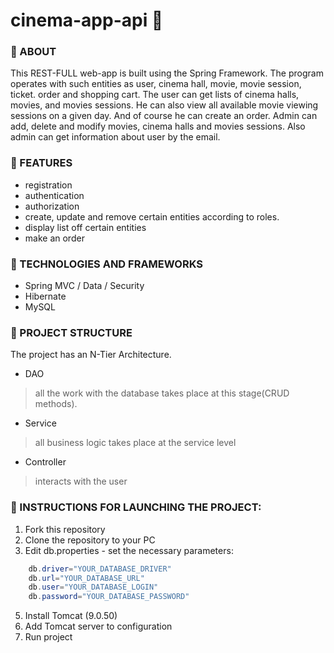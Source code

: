 # cinema-app-api :tada:

### :rainbow: ABOUT
This REST-FULL web-app is built using the Spring Framework.
The program operates with such entities as user, cinema hall, movie, movie session, ticket. order and shopping cart.
The user can get lists of cinema halls, movies, and movies sessions.
He can also view all available movie viewing sessions on a given day. And of course he can create an order.
Admin can add, delete and modify movies, cinema halls and movies sessions.
Also admin can get information about user by the email.

### :dart: FEATURES
+ registration
+ authentication
+ authorization
+ create, update and remove certain entities according to roles.
+ display list off certain entities
+ make an order

### :hammer: TECHNOLOGIES AND FRAMEWORKS
+ Spring MVC / Data / Security
+ Hibernate
+ MySQL

### :vertical_traffic_light: PROJECT STRUCTURE
The project has an N-Tier Architecture.
+ DAO
> all the work with the database takes place at this stage(CRUD methods).
+ Service
> all business logic takes place at the service level
+ Controller
> interacts with the user

### :eyes: INSTRUCTIONS FOR LAUNCHING THE PROJECT:
1. Fork this repository
2. Clone the repository to your PC
4. Edit db.properties - set the necessary parameters:
~~~java
    db.driver="YOUR_DATABASE_DRIVER"
    db.url="YOUR_DATABASE_URL"
    db.user="YOUR_DATABASE_LOGIN"
    db.password="YOUR_DATABASE_PASSWORD"
~~~
5. Install Tomcat (9.0.50)
6. Add Tomcat server to configuration
7. Run project
